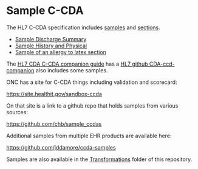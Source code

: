 # Sample C-CDA

The HL7 C-CDA specification includes [samples](https://cdasearch.hl7.org/search) and [sections](https://cdasearch.hl7.org/sections/General).
- [Sample Discharge Summary](https://cdasearch.hl7.org/examples/view/Documents/Discharge%20Summary)
- [Sample History and Physical](https://cdasearch.hl7.org/examples/view/Documents/History%20and%20Physical)
- [Sample of an allergy to latex section](https://cdasearch.hl7.org/examples/view/Allergies/Allergy%20to%20latex)

The [HL7 CDA C-CDA companion guide](http://www.hl7.org/implement/standards/product_brief.cfm?product_id=447) has a [HL7 github CDA-ccd-companion](https://github.com/HL7/cda-ccda-companion/) also includes some samples.

ONC has a site for C-CDA things including validation and scorecard:

https://site.healthit.gov/sandbox-ccda

On that site is a link to a github repo that holds samples from various sources:

https://github.com/chb/sample_ccdas

Additional samples from multiple EHR products are available here:

https://github.com/jddamore/ccda-samples

Samples are also available in the [Transformations](../Transformations) folder of this repository.